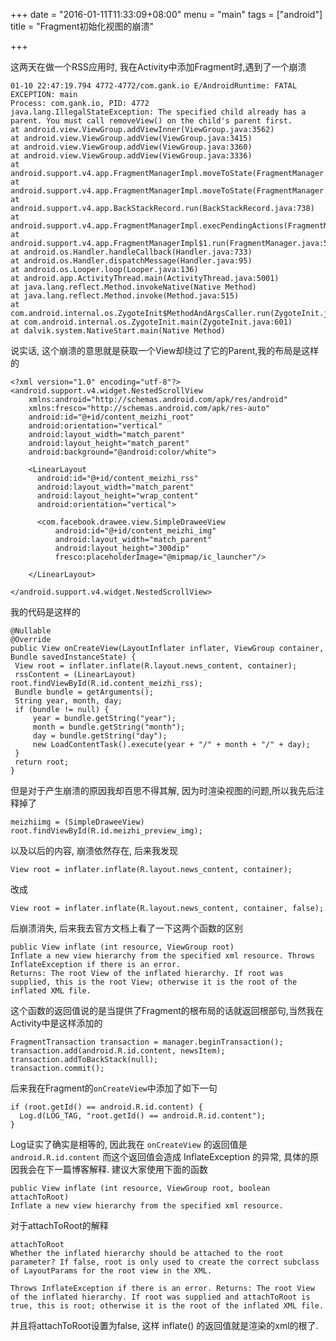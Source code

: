 +++
date = "2016-01-11T11:33:09+08:00"
menu = "main"
tags = ["android"]
title = "Fragment初始化视图的崩溃"

+++

这两天在做一个RSS应用时, 我在Activity中添加Fragment时,遇到了一个崩溃

	01-10 22:47:19.794 4772-4772/com.gank.io E/AndroidRuntime: FATAL EXCEPTION: main
	Process: com.gank.io, PID: 4772
	java.lang.IllegalStateException: The specified child already has a parent. You must call removeView() on the child's parent first.
	at android.view.ViewGroup.addViewInner(ViewGroup.java:3562)
	at android.view.ViewGroup.addView(ViewGroup.java:3415)
	at android.view.ViewGroup.addView(ViewGroup.java:3360)
	at android.view.ViewGroup.addView(ViewGroup.java:3336)
	at android.support.v4.app.FragmentManagerImpl.moveToState(FragmentManager.java:1083)
	at android.support.v4.app.FragmentManagerImpl.moveToState(FragmentManager.java:1248)
	at android.support.v4.app.BackStackRecord.run(BackStackRecord.java:738)
	at android.support.v4.app.FragmentManagerImpl.execPendingActions(FragmentManager.java:1613)
	at android.support.v4.app.FragmentManagerImpl$1.run(FragmentManager.java:517)
	at android.os.Handler.handleCallback(Handler.java:733)
	at android.os.Handler.dispatchMessage(Handler.java:95)
	at android.os.Looper.loop(Looper.java:136)
	at android.app.ActivityThread.main(ActivityThread.java:5001)
	at java.lang.reflect.Method.invokeNative(Native Method)
	at java.lang.reflect.Method.invoke(Method.java:515)
	at com.android.internal.os.ZygoteInit$MethodAndArgsCaller.run(ZygoteInit.java:785)
	at com.android.internal.os.ZygoteInit.main(ZygoteInit.java:601)
	at dalvik.system.NativeStart.main(Native Method)

说实话, 这个崩溃的意思就是获取一个View却绕过了它的Parent,我的布局是这样的

	<?xml version="1.0" encoding="utf-8"?>
	<android.support.v4.widget.NestedScrollView
		xmlns:android="http://schemas.android.com/apk/res/android"
		xmlns:fresco="http://schemas.android.com/apk/res-auto"
		android:id="@+id/content_meizhi_root"
		android:orientation="vertical"
		android:layout_width="match_parent"
		android:layout_height="match_parent"
		android:background="@android:color/white">
		
		<LinearLayout
		  android:id="@+id/content_meizhi_rss"
		  android:layout_width="match_parent"
		  android:layout_height="wrap_content"
		  android:orientation="vertical">
		
		  <com.facebook.drawee.view.SimpleDraweeView
		      android:id="@+id/content_meizhi_img"
		      android:layout_width="match_parent"
		      android:layout_height="300dip"
		      fresco:placeholderImage="@mipmap/ic_launcher"/>
		
		</LinearLayout>
	
	</android.support.v4.widget.NestedScrollView>

我的代码是这样的

	@Nullable
	@Override
	public View onCreateView(LayoutInflater inflater, ViewGroup container, Bundle savedInstanceState) {
	 View root = inflater.inflate(R.layout.news_content, container);
	 rssContent = (LinearLayout) root.findViewById(R.id.content_meizhi_rss);
	 Bundle bundle = getArguments();
	 String year, month, day;
	 if (bundle != null) {
	     year = bundle.getString("year");
	     month = bundle.getString("month");
	     day = bundle.getString("day");
	     new LoadContentTask().execute(year + "/" + month + "/" + day);
	 }
	 return root;
	}

但是对于产生崩溃的原因我却百思不得其解, 因为时渲染视图的问题,所以我先后注释掉了

	meizhiimg = (SimpleDraweeView) root.findViewById(R.id.meizhi_preview_img);

以及以后的内容, 崩溃依然存在, 后来我发现

	View root = inflater.inflate(R.layout.news_content, container);

改成

	View root = inflater.inflate(R.layout.news_content, container, false);

后崩溃消失, 后来我去官方文档上看了一下这两个函数的区别

	public View inflate (int resource, ViewGroup root)
	Inflate a new view hierarchy from the specified xml resource. Throws InflateException if there is an error. 
	Returns: The root View of the inflated hierarchy. If root was supplied, this is the root View; otherwise it is the root of the inflated XML file.

这个函数的返回值说的是当提供了Fragment的根布局的话就返回根部句,当然我在Activity中是这样添加的

	FragmentTransaction transaction = manager.beginTransaction();
	transaction.add(android.R.id.content, newsItem);
	transaction.addToBackStack(null);
	transaction.commit();

后来我在Fragment的`onCreateView`中添加了如下一句

	if (root.getId() == android.R.id.content) {
	  Log.d(LOG_TAG, "root.getId() == android.R.id.content");
	}

Log证实了确实是相等的, 因此我在 `onCreateView` 的返回值是 `android.R.id.content` 而这个返回值会造成 InflateException 的异常, 具体的原因我会在下一篇博客解释. 建议大家使用下面的函数

	public View inflate (int resource, ViewGroup root, boolean attachToRoot)
	Inflate a new view hierarchy from the specified xml resource.

对于attachToRoot的解释

	attachToRoot
	Whether the inflated hierarchy should be attached to the root parameter? If false, root is only used to create the correct subclass of LayoutParams for the root view in the XML.

	Throws InflateException if there is an error. Returns: The root View of the inflated hierarchy. If root was supplied and attachToRoot is true, this is root; otherwise it is the root of the inflated XML file.

并且将attachToRoot设置为false, 这样 inflate() 的返回值就是渲染的xml的根了.
